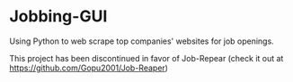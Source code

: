 # Jobbing-GUI
Using Python to web scrape top companies' websites for job openings.

This project has been discontinued in favor of Job-Repear (check it out at https://github.com/Gopu2001/Job-Reaper)
